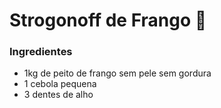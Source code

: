 # Strogonoff de Frango :chicken:


### Ingredientes

- 1kg de peito de frango sem pele sem gordura
- 1 cebola pequena
- 3 dentes de alho
